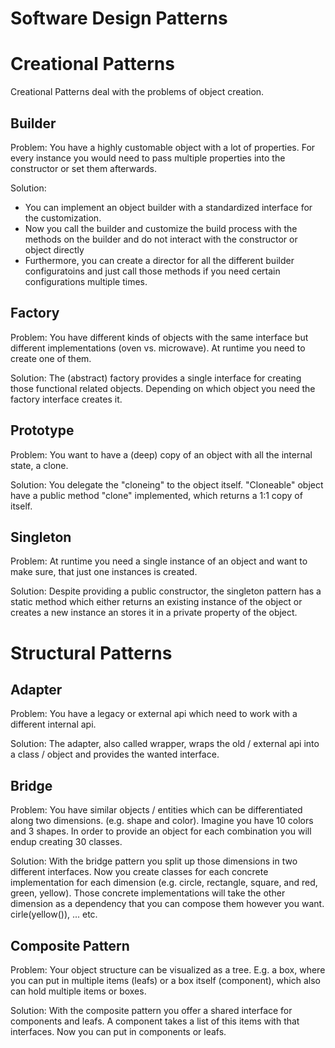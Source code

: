 # Software Design Patterns

# Creational Patterns

Creational Patterns deal with the problems of object creation.

## Builder

Problem: You have a highly customable object with a lot of properties.
For every instance you would need to pass multiple properties into the constructor or set them afterwards.

Solution:

- You can implement an object builder with a standardized interface for the customization.
- Now you call the builder and customize the build process with the methods on the builder and do not interact with the
  constructor or object directly
- Furthermore, you can create a director for all the different builder configuratoins and just call those methods if you need certain configurations multiple times.

## Factory

Problem: You have different kinds of objects with the same interface but different implementations (oven vs. microwave). At runtime you need to create one of them.

Solution: The (abstract) factory provides a single interface for creating those functional related objects.
Depending on which object you need the factory interface creates it.

## Prototype

Problem: You want to have a (deep) copy of an object with all the internal state, a clone.

Solution: You delegate the "cloneing" to the object itself. "Cloneable" object have a public method "clone"
implemented, which returns a 1:1 copy of itself.

## Singleton

Problem: At runtime you need a single instance of an object and want to make sure, that just one instances is created.

Solution: Despite providing a public constructor, the singleton pattern has a static method which either returns
an existing instance of the object or creates a new instance an stores it in a private property of the object.

# Structural Patterns

## Adapter

Problem: You have a legacy or external api which need to work with a different internal api.

Solution: The adapter, also called wrapper, wraps the old / external api into a class / object and provides
the wanted interface.

## Bridge

Problem: You have similar objects / entities which can be differentiated along two dimensions. (e.g. shape and color). Imagine you have 10 colors and 3 shapes. In order to provide an object for each combination you will endup creating 30 classes.

Solution: With the bridge pattern you split up those dimensions in two different interfaces. Now you create classes for each concrete implementation for each dimension (e.g. circle, rectangle, square, and red, green, yellow). Those concrete implementations will take the other dimension as a dependency that you can compose them
however you want. cirle(yellow()), ... etc.

## Composite Pattern

Problem: Your object structure can be visualized as a tree. E.g. a box, where you can put in multiple items (leafs) or a box itself (component), which also can hold multiple items or boxes.

Solution: With the composite pattern you offer a shared interface for components and leafs.
A component takes a list of this items with that interfaces. Now you can put in components or leafs.
